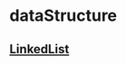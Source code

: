 # dataStructure

## [LinkedList](https://www.youtube.com/playlist?list=PLjSkJdbr_gFZQp0KEoo0Y4KkCI5YqxtjZ)
